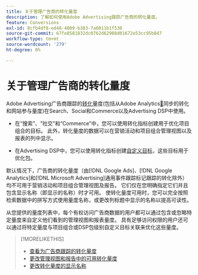 ```yaml
---
title: 关于管理广告商的转化量度
description: 了解如何使用Adobe Advertising跟踪广告商的转化量度。
feature: Conversions
exl-id: 8cfb4df8-ed48-4809-b383-7a6011b1f530
source-git-commit: 67fe8581832dc0762d62908d01672e53cc95b847
workflow-type: tm+mt
source-wordcount: '279'
ht-degree: 0%

---
```


# 关于管理广告商的转化量度

Adobe Advertising广告商跟踪的[转化](/help/search-social-commerce/glossary.md#c-d)量度(包括从Adobe Analytics[&#128279;](/help/integrations/analytics/analytics-data-in-advertising.md)同步的转化和网站参与量度)在Search、Social和Commerce以及Advertising DSP中使用。

* 在“搜索”、“社交”和“Commerce”中，您可以使用转化指标创建用于优化项目组合的目标。 此外，转化量度的数据可以在营销活动和项目组合管理视图以及报表的列中显示。

* 在Advertising DSP中，您可以使用转化指标创建[自定义目标](/help/dsp/optimization/custom-goal.md)，这些目标用于优化包。

默认情况下，广告商的转化量度（由[!DNL Google Ads]、[!DNL Google Analytics]和[!DNL Microsoft Advertising]通用事件跟踪标记跟踪的转化除外）均不可用于营销活动和项目组合管理视图及报告。 它们仅在您明确指定它们并且包含显示名称（即显示的名称）时才可用。 使转化量度可用时，您可以完全按照检索数据中的拼写方式使用量度名称，或更改列标题中显示的名称以提高可读性。

从您提供的量度列表中，每个有权访问广告商数据的用户都可以通过包含或忽略特定量度来自定义他们看到的管理视图和报表量度。 具有足够访问权限的用户还可以通过将特定量度与项目组合或DSP包级别自定义目标关联来优化这些量度。

>[!MORELIKETHIS]
>
>* [查看为广告商跟踪的转化量度](conversion-metric-view-tracked.md)
>* [更改管理视图和报告中的可用转化量度](conversion-metric-edit-available.md)
>* [更改转化量度的显示名称](conversion-metric-edit-display-name.md)
